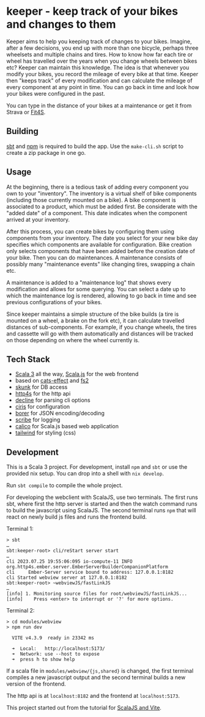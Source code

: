 # keeper - keep track of your bikes and changes to them

Keeper aims to help you keeping track of changes to your bikes.
Imagine, after a few decisions, you end up with more than one bicycle,
perhaps three wheelsets and multiple chains and tires. How to know how
far each tire or wheel has travelled over the years when you change
wheels between bikes etc? Keeper can maintain this knowledge. The idea
is that whenever you modify your bikes, you record the mileage of
every bike at that time. Keeper then "keeps track" of every
modification and can calculate the mileage of every component at any
point in time. You can go back in time and look how your bikes were
configured in the past.

You can type in the distance of your bikes at a maintenance or get it
from Strava or [Fit4S](https://github.com/eikek/fit4s).

## Building

[sbt](https://scala-sbt.org) and [npm](https://npmjs.com) is required
to build the app. Use the `make-cli.sh` script to create a zip package
in one go.

## Usage

At the beginning, there is a tedious task of adding every component
you own to your "inventory". The inventory is a virtual shelf of bike
components (including those currently mounted on a bike). A bike
component is associated to a product, which must be added first. Be
considerate with the "added date" of a component. This date indicates
when the component arrived at your inventory.

After this process, you can create bikes by configuring them using
components from your inventory. The date you select for your new bike
day specifies which components are available for configuration. Bike
creation only selects components that have been added before the
creation date of your bike. Then you can do maintenances. A
maintenance consists of possibly many "maintenance events" like
changing tires, swapping a chain etc.

A maintenance is added to a "maintenance log" that shows every
modification and allows for some querying. You can select a date up to
which the maintenance log is rendered, allowing to go back in time and
see previous configurations of your bikes.

Since keeper maintains a simple structure of the bike builds (a tire
is mounted on a wheel, a brake on the fork etc), it can calculate
travelled distances of sub-components. For example, if you change
wheels, the tires and cassette will go with them automatically and
distances will be tracked on those depending on where the wheel
currently is.

## Tech Stack

- [Scala 3](https://scala-lang.org) all the way, [Scala.js](https://www.scala-js.org/) for the web frontend
- based on [cats-effect](https://github.com/typelevel/cats-effect) and [fs2](https://github.com/typelevel/fs2)
- [skunk](https://github.com/typelevel/skunk) for DB access
- [http4s](https://github.com/http4s/http4s) for the http api
- [decline](https://github.com/bkirwi/decline) for parsing cli options
- [ciris](https://github.com/vlovgr/ciris) for configuration
- [borer](https://github.com/sirthias/borer) for JSON encoding/decoding
- [scribe](https://github.com/outr/scribe) for logging
- [calico](https://github.com/armanbilge/calico) for Scala.js based web application
- [tailwind](https://tailwindcss.com/) for styling (css)


## Development

This is a Scala 3 project. For development, install `npm` and `sbt` or
use the provided nix setup. You can drop into a shell with `nix
develop`.

Run `sbt compile` to compile the whole project.

For developing the webclient with ScalaJS, use two terminals. The
first runs sbt, where first the http server is started and then the
watch command runs to build the javascript using ScalaJS. The second
terminal runs `npm` that will react on newly build js files and runs
the frontend build.

Terminal 1:
```
> sbt
…
sbt:keeper-root> cli/reStart server start
…
cli 2023.07.25 19:55:06:095 io-compute-11 INFO org.http4s.ember.server.EmberServerBuilderCompanionPlatform
cli     Ember-Server service bound to address: 127.0.0.1:8182
cli Started webview server at 127.0.0.1:8182
sbt:keeper-root> ~webviewJS/fastLinkJS
…
[info] 1. Monitoring source files for root/webviewJS/fastLinkJS...
[info]    Press <enter> to interrupt or '?' for more options.
```

Terminal 2:
```
> cd modules/webview
> npm run dev

  VITE v4.3.9  ready in 23342 ms

  ➜  Local:   http://localhost:5173/
  ➜  Network: use --host to expose
  ➜  press h to show help
```

If a scala file in `modules/webview/{js,shared}` is changed, the first
terminal compiles a new javascript output and the second terminal
builds a new version of the frontend.

The http api is at `localhost:8182` and the frontend at
`localhost:5173`.

This project started out from the tutorial for [ScalaJS and
Vite](https://www.scala-js.org/doc/tutorial/scalajs-vite.html).
